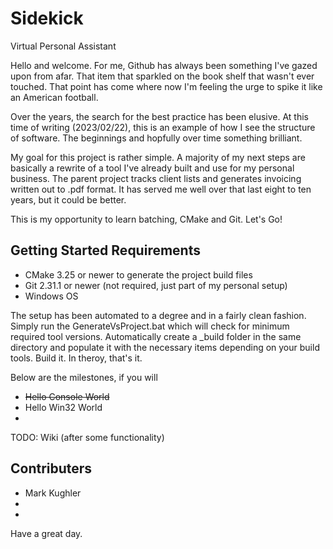 # Sidekick
Virtual Personal Assistant

Hello and welcome.
For me, Github has always been something I've gazed upon from afar. 
That item that sparkled on the book shelf that wasn't ever touched.
That point has come where now I'm feeling the urge to spike it like an American football. 

Over the years, the search for the best practice has been elusive.
At this time of writing (2023/02/22), this is an example of how I see the structure of software.
The beginnings and hopfully over time something brilliant.

My goal for this project is rather simple.
A majority of my next steps are basically a rewrite of a tool I've already built and use for my personal business.
The parent project tracks client lists and generates invoicing written out to .pdf format.
It has served me well over that last eight to ten years, but it could be better.

This is my opportunity to learn batching, CMake and Git.
Let's Go!

<h2>Getting Started Requirements</h2>
<ul>
  <li>CMake 3.25 or newer to generate the project build files</li>
  <li>Git 2.31.1 or newer (not required, just part of my personal setup)
  <li>Windows OS</li>
</ul>

The setup has been automated to a degree and in a fairly clean fashion.
Simply run the GenerateVsProject.bat which will check for minimum required tool versions.
Automatically create a _build folder in the same directory and populate it with the necessary items depending on your build tools. 
Build it. In theroy, that's it.

Below are the milestones, if you will
<ul>
  <li><strike>Hello Console World</strike></li>
  <li>Hello Win32 World</li>
  <li></li>
</ul>


TODO: Wiki (after some functionality)

<h2>Contributers</h2>
<ul>
  <li>Mark Kughler</li>
  <li></li>
  <li></li>
</ul>

Have a great day.
